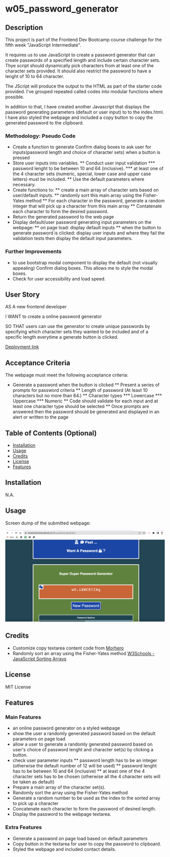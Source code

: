 # w05_password_generator

## Description

This project is part of the Frontend Dev Bootcamp course challenge for the fifth week "JavaScript Intermediate". 

It requires us to use JavaScript to create a password generator that can create passwords of a specified length and include certain character sets. Thye script should dynamically pick characters from at least one of the character sets provided. It should also restrict the password to have a lenght of 10 to 64 character.

The JScript will produce the output to the HTML as part of the starter code provided. I've grouped repeated called codes into modular functions where possible.

In addition to that, I have created another Javascript that displays the password generating parameters (default or user input) to to the index.html. I have also styled the webpage and included a copy button to copy the generated password to the clipboard.



### Methodology: Pseudo Code
* Create a function to generate Confirm dialog boxes to ask user for inputs(password length and choice of character sets) when a button is pressed
* Store user inputs into variables.
	** Conduct user input validation
		*** password lenght to be between 10 and 64 (inclusive).
		*** at least one of the 4 character sets (numeric, special, lower case and upper case letters) must be included.
	** Use the default parameters where necessary.
* Create functions to:
	** create a main array of character sets based on user/default inputs.
	** randomly sort this main array using the Fisher-Yates method
	** For each character in the password, generate a random integer that will pick up a character from this main array
	** Contatenate each character to form the desired password.
* Return the generated password to the web page
* Display default/user password generating input parameters on the webpage:
	** on page load: display default inputs 
	** when the button to generate password is clicked: display user inputs and where they fail the validation tests then display the default input parameters.



### Further Improvements

* to use bootstrap modal component to display the default (not visually appealing) Confirm dialog boxes. This allows me to style the modal boxes.
* Check for user accessibility and load speed.



## User Story

AS A new frontend developer

I WANT to create a online password generator 

SO THAT users can use the generator to create unique passwords by specifying which character sets they wanted to be included and of a specific length everytime a generate button is clicked.

[Deployment link](https://havetimedrinktea.github.io/w05_password_generator/)


## Acceptance Criteria

The webpage must meet the following acceptance criteria:

* Generate a password when the button is clicked
	** Present a series of prompts for password criteria
	** Length of password (At least 10 characters but no more than 64.)
	** Character types
		*** Lowercase
		*** Uppercase
		*** Numeric
	** Code should validate for each input and at least one character type should be selected
	** Once prompts are answered then the password should be generated and displayed in an alert or written to the page



## Table of Contents (Optional)

* [Installation](#installation)
* [Usage](#usage)
* [Credits](#credits)
* [License](#license)
* [Features](#features)


## Installation

N.A.


## Usage 

Screen dump of the submitted webpage:


![Deployed Webpage](assets/images/password_generator_pei_wang.png)



## Credits

* Customize copy textarea content code from [Morhero](https://codepen.io/MORHERO/pen/JLPzyB)
* Randomly sort an array using the Fisher-Yates method [W3Schools - JavaScript Sorting Arrays](https://www.w3schools.com/js/js_array_sort.asp)


## License 

MIT License



## Features

### Main Features
* an online password generator on a styled webpage
* show the user a randomly generated password based on the default parameters on page load
* allow a user to generate a randomly generated password based on user's choice of password lenght and character set(s) by clicking a button.
* check user parameter inputs
	** password length has to be an integer (otherwise the default number of 12 will be used)
	** password lenght has to be between 10 and 64 (inclusive)
	** at least one of the 4 character sets has to be chosen (otherwise all the 4 character sets will be taken as default)
* Prepare a main array of the character set(s).
* Randomly sort the array using the Fisher-Yates method
* Generate a random number to be used as the index to the sorted array to pick up a character
* Concatenate each character to form the password of desired length.
* Display the password to the webpage textarea.



### Extra Features
* Generate a password on page load based on default parameters
* Copy button in the textarea for user to copy the password to clipboard.
* Styled the webpage and included contact details.


